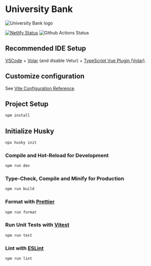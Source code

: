 # University Bank

![University Bank logo](https://universitybank.sirv.com/images/logo-no-background.png)

[![Netlify Status](https://api.netlify.com/api/v1/badges/1bf17f15-70a6-4f6f-91d4-3dc363c56ed8/deploy-status)](https://app.netlify.com/sites/universitybank/deploys)
![Github Actions Status](https://github.com/andres15alvarez/universitybank/actions/workflows/main.yml/badge.svg)

## Recommended IDE Setup

[VSCode](https://code.visualstudio.com/) + [Volar](https://marketplace.visualstudio.com/items?itemName=Vue.volar) (and disable Vetur) + [TypeScript Vue Plugin (Volar)](https://marketplace.visualstudio.com/items?itemName=Vue.vscode-typescript-vue-plugin).

## Customize configuration

See [Vite Configuration Reference](https://vitejs.dev/config/).

## Project Setup

```sh
npm install
```

## Initialize Husky

```sh
npx husky init
```

### Compile and Hot-Reload for Development

```sh
npm run dev
```

### Type-Check, Compile and Minify for Production

```sh
npm run build
```

### Format with [Prettier](https://prettier.io/)

```sh
npm run format
```

### Run Unit Tests with [Vitest](https://vitest.dev/)

```sh
npm run test
```

### Lint with [ESLint](https://eslint.org/)

```sh
npm run lint
```
